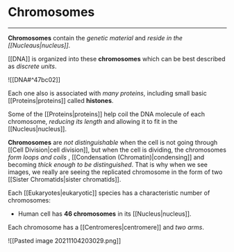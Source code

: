 # Chromosomes
---
**Chromosomes** contain the *genetic material* and *reside in the [[Nucleaus|nucleus]]*.

[[DNA]] is organized into these **chromosomes** which can be best described as *discrete units*.

![[DNA#^47bc02]]

Each one also is associated with *many proteins*, including small basic [[Proteins|proteins]] called **histones**.

Some of the [[Proteins|proteins]] help coil the DNA molecule of each chromosome, *reducing its length* and allowing it to fit in the [[Nucleus|nucleus]].
	
**Chromosomes** are *not distinguishable* when the cell is not going through [[Cell Division|cell division]], but when the cell is dividing, the chromosomes *form loops and coils* , [[Condensation (Chromatin)|condensing]] and becoming *thick enough to be distinguished*. That is why when we see images, we really are seeing the replicated chromosome in the form of two [[Sister Chromatids|sister chromatids]].

Each [[Eukaryotes|eukaryotic]] species has a characteristic number of chromosomes:

- Human cell has **46 chromosomes** in its [[Nucleus|nucleus]].

Each chromosome has a [[Centromeres|centromere]] and *two arms*.

![[Pasted image 20211104203029.png]]